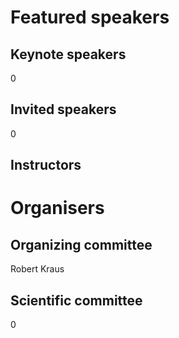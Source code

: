 # Featured speakers

## Keynote speakers
0

## Invited speakers
0

## Instructors


# Organisers


## Organizing committee
Robert Kraus

## Scientific committee
0
